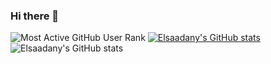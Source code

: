 ### Hi there 👋
![Most Active GitHub User Rank](https://enych6ne86o0poy.m.pipedream.net)
[![Elsaadany's GitHub stats](https://github-readme-stats.vercel.app/api?username=Elsaadany427)](https://github.com/anuraghazra/github-readme-stats)
![Elsaadany's GitHub stats](https://github-readme-stats.vercel.app/api?username=Elsaadany427&count_private=true)
<!--
**Elsaadany427/Elsaadany427** is a ✨ _special_ ✨ repository because its `README.md` (this file) appears on your GitHub profile.

Here are some ideas to get you started:

- 🔭 I’m currently working on ...
- 🌱 I’m currently learning ...
- 👯 I’m looking to collaborate on ...
- 🤔 I’m looking for help with ...
- 💬 Ask me about ...
- 📫 How to reach me: ...
- 😄 Pronouns: ...
- ⚡ Fun fact: ...
-->


